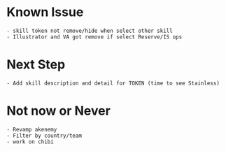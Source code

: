 # Known Issue
    - skill token not remove/hide when select other skill
    - Illustrator and VA got remove if select Reserve/IS ops

# Next Step
    - Add skill description and detail for TOKEN (time to see Stainless)

# Not now or Never
    - Revamp akenemy
    - Filter by country/team
    - work on chibi